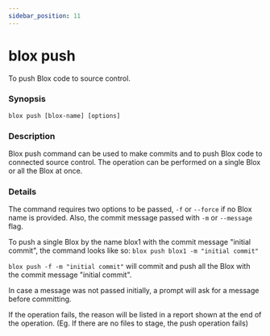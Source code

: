 ```yaml
---
sidebar_position: 11
---
```


# blox push

To push Blox code to source control.

### Synopsis

    blox push [blox-name] [options]

### Description

Blox push command can be used to make commits and to push Blox code to connected source control.
The operation can be performed on a single Blox or all the Blox at once.

### Details

The command requires two options to be passed, `-f` or `--force` if no Blox name is provided. Also, the commit message passed with `-m` or `--message` flag.

To push a single Blox by the name blox1 with the commit message "initial commit", the command looks like so:
`blox push blox1 -m "initial commit"`

`blox push -f -m "initial commit"` will commit and push all the Blox with the commit message "initial commit".

In case a message was not passed initially, a prompt will ask for a message before committing.

If the operation fails, the reason will be listed in a report shown at the end of the operation.
(Eg. If there are no files to stage, the push operation fails)

<!-- ### Configuration -->
